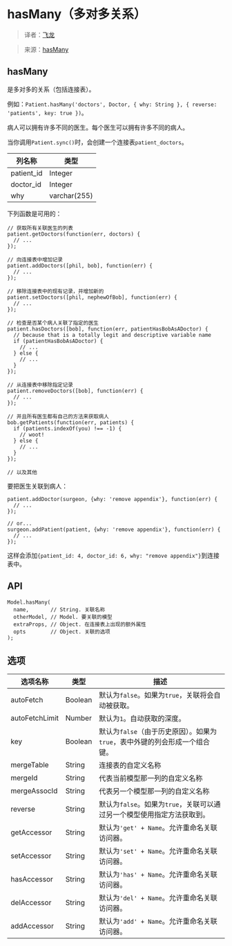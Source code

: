 # hasMany（多对多关系）

> 译者：[飞龙](https://github.com/wizardforcel)

> 来源：[hasMany](https://github.com/dresende/node-orm2/wiki/hasMany)

## hasMany

是多对多的关系（包括连接表）。

例如：`Patient.hasMany('doctors', Doctor, { why: String }, { reverse: 'patients', key: true })`。

病人可以拥有许多不同的医生。每个医生可以拥有许多不同的病人。

当你调用`Patient.sync()`时，会创建一个连接表`patient_doctors`。

| 列名称 | 类型 |
| --- | --- |
| patient_id | Integer |
| doctor_id | Integer |
| why | varchar(255) |

下列函数是可用的：

```
// 获取所有关联医生的列表
patient.getDoctors(function(err, doctors) {
  // ...
});

// 向连接表中增加记录
patient.addDoctors([phil, bob], function(err) {
  // ...
});

// 移除连接表中的现有记录，并增加新的
patient.setDoctors([phil, nephewOfBob], function(err) {
  // ...
});

// 检查是否某个病人关联了指定的医生
patient.hasDoctors([bob], function(err, patientHasBobAsADoctor) {
  // because that is a totally legit and descriptive variable name
  if (patientHasBobAsADoctor) {
    // ...
  } else {
    // ...
  }
});

// 从连接表中移除指定记录
patient.removeDoctors([bob], function(err) {
  // ...
});

// 并且所有医生都有自己的方法来获取病人
bob.getPatients(function(err, patients) {
  if (patients.indexOf(you) !== -1) {
    // woot!
  } else {
    // ...
  }
});

// 以及其他
```

要把医生关联到病人：

```
patient.addDoctor(surgeon, {why: 'remove appendix'}, function(err) {
  // ...
});

// or...
surgeon.addPatient(patient, {why: 'remove appendix'}, function(err) {
  // ...
});
```

这样会添加`{patient_id: 4, doctor_id: 6, why: "remove appendix"}`到连接表中。

## API

```
Model.hasMany(
  name,       // String. 关联名称
  otherModel, // Model. 要关联的模型
  extraProps, // Object. 在连接表上出现的额外属性
  opts        // Object. 关联的选项
);
```

## 选项

| 选项名称 | 类型 | 描述 |
| --- | --- | --- |
| autoFetch | Boolean | 默认为`false`。如果为`true`，关联将会自动被获取。 |
| autoFetchLimit | Number | 默认为`1`。自动获取的深度。 |
| key | Boolean | 默认为`false`（由于历史原因）。如果为`true`，表中外键的列会形成一个组合键。 |
| mergeTable | String | 连接表的自定义名称 |
| mergeId | String | 代表当前模型那一列的自定义名称 |
| mergeAssocId | String | 代表另一个模型那一列的自定义名称 |
| reverse | String | 默认为`false`。如果为`true`，关联可以通过另一个模型使用指定方法获取到。 |
| getAccessor | String | 默认为`'get' + Name`。允许重命名关联访问器。 |
| setAccessor | String | 默认为`'set' + Name`。允许重命名关联访问器。 |
| hasAccessor | String | 默认为`'has' + Name`。允许重命名关联访问器。 |
| delAccessor | String | 默认为`'del' + Name`。允许重命名关联访问器。 |
| addAccessor | String | 默认为`'add' + Name`。允许重命名关联访问器。 |
